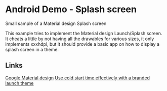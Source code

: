 # Android Demo - Splash screen

Small sample of a Material design Splash screen


This example tries to implement the Material design Launch/Splash screen. It cheats a little by not having all the drawables for various sizes, it only implements xxxhdpi, but it should
provide a basic app on how to display a splash screen in a theme.


## Links

[Google Material design](https://www.google.com/design/spec/patterns/launch-screens.html)
[Use cold start time effectively with a branded launch theme](https://plus.google.com/+AndroidDevelopers/posts/Z1Wwainpjhd?linkId=17769888)
